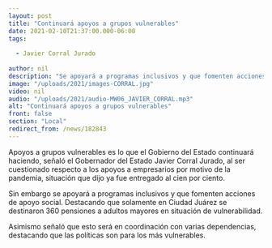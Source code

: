 ```yaml
---
layout: post
title: "Continuará apoyos a grupos vulnerables"
date: 2021-02-10T21:37:00.000-06:00
tags:
  
  - Javier Corral Jurado
  
author: nil
description: "Se apoyará a programas inclusivos y que fomenten acciones de apoyo social. "
image: "/uploads/2021/images-CORRAL.jpg"
video: nil
audio: "/uploads/2021/audio-MW06_JAVIER_CORRAL.mp3"
alt: "Continuará apoyos a grupos vulnerables"
front: false
section: "Local"
redirect_from: /news/182843
---
```


Apoyos a grupos vulnerables es lo que el Gobierno del Estado continuará haciendo, señaló el Gobernador del Estado Javier Corral Jurado, al ser cuestionado respecto a los apoyos a empresarios por motivo de la pandemia, situación que dijo ya fue entregado al cien por ciento.

Sin embargo se apoyará a programas inclusivos y que fomenten acciones de apoyo social. Destacando que solamente en Ciudad Juárez se destinaron 360 pensiones a adultos mayores en situación de vulnerabilidad.

Asimismo señaló que esto será en coordinación con varias dependencias, destacando que las políticas son para los más vulnerables.